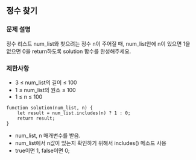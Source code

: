 ## 정수 찾기 

### 문제 설명 
<p>
  정수 리스트 num_list와 찾으려는 정수 n이 주어질 때, num_list안에 n이 있으면 1을 없으면 0을 return하도록 solution 함수를 완성해주세요.
</p>

### 제한사항 
+ 3 ≤ num_list의 길이 ≤ 100
+ 1 ≤ num_list의 원소 ≤ 100
+ 1 ≤ n ≤ 100

```
function solution(num_list, n) {
    let result = num_list.includes(n) ? 1 : 0;
    return result;
}
```
+ num_list, n 매개변수를 받음.
+ num_list에서 n값이 있는지 확인하기 위해서 includes() 메소드 사용
+ true이면 1, false이면 0;
